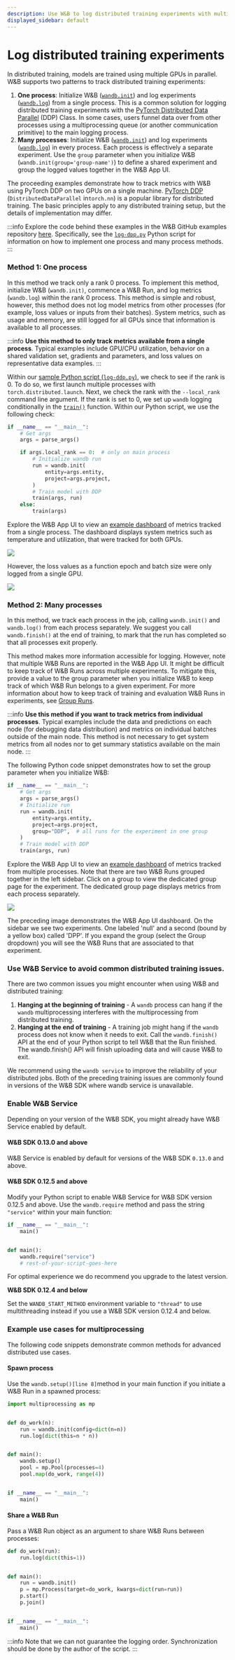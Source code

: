 ```yaml
---
description: Use W&B to log distributed training experiments with multiple GPUs.
displayed_sidebar: default
---
```


# Log distributed training experiments

<head>
  <title>Log distributed training experiments</title>
</head>


In distributed training, models are trained using multiple GPUs in parallel. W&B supports two patterns to track distributed training experiments:

1. **One process**: Initialize W&B ([`wandb.init`](../../../ref//python/init.md)) and log experiments ([`wandb.log`](../../../ref//python/log.md)) from a single process. This is a common solution for logging distributed training experiments with the [PyTorch Distributed Data Parallel](https://pytorch.org/docs/stable/generated/torch.nn.parallel.DistributedDataParallel.html#torch.nn.parallel.DistributedDataParallel) (DDP) Class. In some cases, users funnel data over from other processes using a multiprocessing queue (or another communication primitive) to the main logging process.
2. **Many processes**: Initialize W&B ([`wandb.init`](../../../ref//python/init.md)) and log experiments ([`wandb.log`](../../../ref//python/log.md)) in every process. Each process is effectively a separate experiment. Use the `group` parameter when you initialize W&B (`wandb.init(group='group-name')`) to define a shared experiment and group the logged values together in the W&B App UI.

The proceeding examples demonstrate how to track metrics with W&B using PyTorch DDP on two GPUs on a single machine. [PyTorch DDP](https://pytorch.org/tutorials/intermediate/ddp\_tutorial.html) (`DistributedDataParallel` in`torch.nn`) is a popular library for distributed training. The basic principles apply to any distributed training setup, but the details of implementation may differ.

:::info
Explore the code behind these examples in the W&B GitHub examples repository [here](https://github.com/wandb/examples/tree/master/examples/pytorch/pytorch-ddp). Specifically, see the [`log-dpp.py`](https://github.com/wandb/examples/blob/master/examples/pytorch/pytorch-ddp/log-ddp.py) Python script for information on how to implement one process and many process methods.
:::

### Method 1: One process

In this method we track only a rank 0 process. To implement this method, initialize W&B (`wandb.init)`, commence a W&B Run, and log metrics (`wandb.log`) within the rank 0 process. This method is simple and robust, however, this method does not log model metrics from other processes (for example, loss values or inputs from their batches). System metrics, such as usage and memory, are still logged for all GPUs since that information is available to all processes.

:::info
**Use this method to only track metrics available from a single process**. Typical examples include GPU/CPU utilization, behavior on a shared validation set, gradients and parameters, and loss values on representative data examples.
:::

Within our [sample Python script (`log-ddp.py`)](https://github.com/wandb/examples/blob/master/examples/pytorch/pytorch-ddp/log-ddp.py), we check to see if the rank is 0. To do so, we first launch multiple processes with `torch.distributed.launch`. Next, we check the rank with the `--local_rank` command line argument. If the rank is set to 0, we set up `wandb` logging conditionally in the [`train()`](https://github.com/wandb/examples/blob/master/examples/pytorch/pytorch-ddp/log-ddp.py#L24) function. Within our Python script, we use the following check:

```python showLineNumbers
if __name__ == "__main__":
    # Get args
    args = parse_args()

    if args.local_rank == 0:  # only on main process
        # Initialize wandb run
        run = wandb.init(
            entity=args.entity,
            project=args.project,
        )
        # Train model with DDP
        train(args, run)
    else:
        train(args)
```

Explore the W&B App UI to view an [example dashboard](https://wandb.ai/ayush-thakur/DDP/runs/1s56u3hc/system) of metrics tracked from a single process. The dashboard displays system metrics such as temperature and utilization, that were tracked for both GPUs.

![](/images/track/distributed_training_method1.png)

However, the loss values as a function epoch and batch size were only logged from a single GPU.

![](/images/experiments/loss_function_single_gpu.png)

### Method 2: Many processes

In this method, we track each process in the job, calling `wandb.init()` and `wandb.log()` from each process separately. We suggest you call `wandb.finish()` at the end of training, to mark that the run has completed so that all processes exit properly.

This method makes more information accessible for logging. However, note that multiple W&B Runs are reported in the W&B App UI. It might be difficult to keep track of W&B Runs across multiple experiments. To mitigate this, provide a value to the group parameter when you initialize W&B to keep track of which W&B Run belongs to a given experiment. For more information about how to keep track of training and evaluation W&B Runs in experiments, see [Group Runs](../../runs/grouping.md).

:::info
**Use this method if you want to track metrics from individual processes**. Typical examples include the data and predictions on each node (for debugging data distribution) and metrics on individual batches outside of the main node. This method is not necessary to get system metrics from all nodes nor to get summary statistics available on the main node.
:::

The following Python code snippet demonstrates how to set the group parameter when you initialize W&B:

```python
if __name__ == "__main__":
    # Get args
    args = parse_args()
    # Initialize run
    run = wandb.init(
        entity=args.entity,
        project=args.project,
        group="DDP",  # all runs for the experiment in one group
    )
    # Train model with DDP
    train(args, run)
```

Explore the W&B App UI to view an [example dashboard](https://wandb.ai/ayush-thakur/DDP?workspace=user-noahluna) of metrics tracked from multiple processes. Note that there are two W&B Runs grouped together in the left sidebar. Click on a group to view the dedicated group page for the experiment. The dedicated group page displays metrics from each process separately.

![](/images/experiments/dashboard_grouped_runs.png)

The preceding image demonstrates the W&B App UI dashboard. On the sidebar we see two experiments. One labeled 'null' and a second (bound by a yellow box) called 'DPP'. If you expand the group (select the Group dropdown) you will see the W&B Runs that are associated to that experiment.

### Use W&B Service to avoid common distributed training issues.

There are two common issues you might encounter when using W&B and distributed training:

1. **Hanging at the beginning of training** - A `wandb` process can hang if the `wandb` multiprocessing interferes with the multiprocessing from distributed training.
2. **Hanging at the end of training** - A training job might hang if the `wandb` process does not know when it needs to exit. Call the `wandb.finish()` API at the end of your Python script to tell W&B that the Run finished. The wandb.finish() API will finish uploading data and will cause W&B to exit.

We recommend using the `wandb service` to improve the reliability of your distributed jobs. Both of the preceding training issues are commonly found in versions of the W&B SDK where wandb service is unavailable.

### Enable W&B Service

Depending on your version of the W&B SDK, you might already have W&B Service enabled by default.

#### W&B SDK 0.13.0 and above

W&B Service is enabled by default for versions of the W&B SDK `0.13.0` and above.

#### W&B SDK 0.12.5 and above

Modify your Python script to enable W&B Service for W&B SDK version 0.12.5 and above. Use the `wandb.require` method and pass the string `"service"` within your main function:

```python
if __name__ == "__main__":
    main()


def main():
    wandb.require("service")
    # rest-of-your-script-goes-here
```

For optimal experience we do recommend you upgrade to the latest version.

**W&B SDK 0.12.4 and below**

Set the `WANDB_START_METHOD` environment variable to `"thread"` to use multithreading instead if you use a W&B SDK version 0.12.4 and below.

### Example use cases for multiprocessing

The following code snippets demonstrate common methods for advanced distributed use cases.

#### Spawn process

Use the `wandb.setup()[line 8]`method in your main function if you initiate a W&B Run in a spawned process:

```python showLineNumbers
import multiprocessing as mp


def do_work(n):
    run = wandb.init(config=dict(n=n))
    run.log(dict(this=n * n))


def main():
    wandb.setup()
    pool = mp.Pool(processes=4)
    pool.map(do_work, range(4))


if __name__ == "__main__":
    main()
```

#### Share a W&B Run

Pass a W&B Run object as an argument to share W&B Runs between processes:

```python showLineNumbers
def do_work(run):
    run.log(dict(this=1))


def main():
    run = wandb.init()
    p = mp.Process(target=do_work, kwargs=dict(run=run))
    p.start()
    p.join()


if __name__ == "__main__":
    main()
```


:::info
Note that we can not guarantee the logging order. Synchronization should be done by the author of the script.
:::
